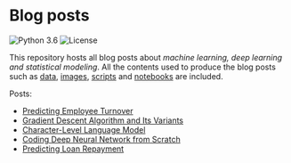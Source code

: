 # Blog posts
![Python 3.6](https://img.shields.io/badge/Python-3.6-blue.svg)
![License](https://img.shields.io/badge/Code%20License-MIT-blue.svg)

This repository hosts all blog posts about *machine learning, deep learning and statistical modeling*. All the contents used to produce the blog posts such as [data](data/), [images](images/), [scripts](scripts/) and [notebooks](notebooks) are included.

Posts:
- [Predicting Employee Turnover](https://imaddabbura.github.io/blog/machine%20learning/2017/12/11/predicting-employee-turnover.html)
- [Gradient Descent Algorithm and Its Variants](https://imaddabbura.github.io/blog/machine%20learning/deep%20learning/2017/12/21/gradient-descent-algorithms.html)
- [Character-Level Language Model](https://imaddabbura.github.io/blog/machine%20learning/deep%20learning/2018/02/22/character-level-language-model.html)
- [Coding Deep Neural Network from Scratch](https://imaddabbura.github.io/blog/machine%20learning/deep%20learning/2018/03/06/coding-deep-neural-network-from-scratch.html)
- [Predicting Loan Repayment](https://imaddabbura.github.io/blog/machine%20learning/statistical%20learning/2018/03/15/predicting-loan-repayment.html)
